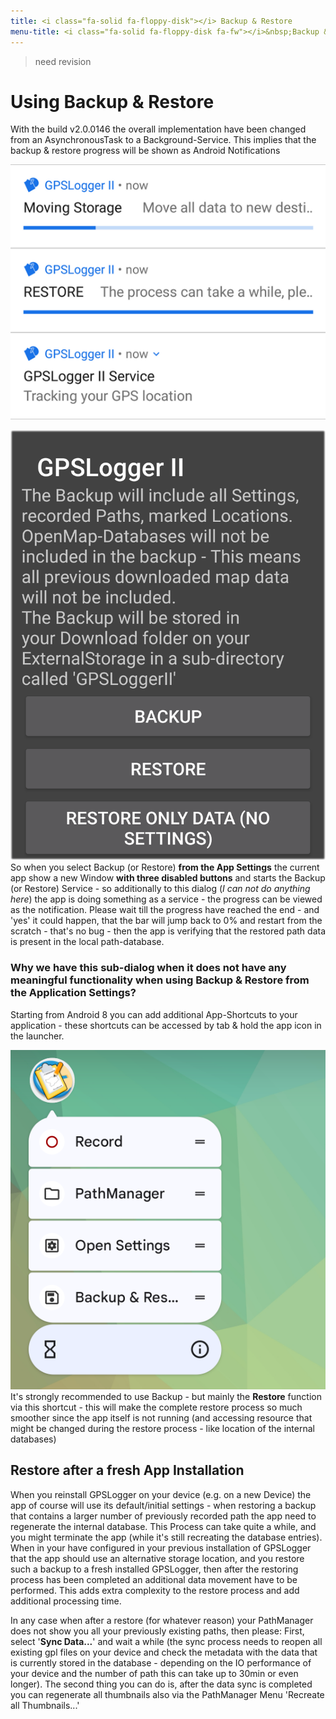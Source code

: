 ```yaml
---
title: <i class="fa-solid fa-floppy-disk"></i> Backup & Restore
menu-title: <i class="fa-solid fa-floppy-disk fa-fw"></i>&nbsp;Backup & Restore
---
```


> need revision

# Using Backup & Restore

With the build v2.0.0146 the overall implementation have been changed from an AsynchronousTask to a Background-Service.
This implies that the backup & restore progress will be shown as Android Notifications

<span class="shot">![welcome](/assets/img/gpsl/backup01.png)</span><br class="shot-end"/>

<span class="shot">![welcome](/assets/img/gpsl/backup02.png)</span>
So when you select Backup (or Restore) **from the App Settings** the current app show a new Window **with three disabled
buttons** and starts the Backup (or Restore) Service - so additionally to this dialog (_I can not do anything here_) the
app is doing something as a service - the progress can be viewed as the notification. Please wait till the progress have
reached the end - and 'yes' it could happen, that the bar will jump back to 0% and restart from the scratch - that's no
bug - then the app is verifying that the restored path data is present in the local path-database.
<br class="shot-end"/>

### Why we have this sub-dialog when it does not have any meaningful functionality when using Backup & Restore from the Application Settings?

Starting from Android 8 you can add additional App-Shortcuts to your application - these shortcuts can be accessed by
tab & hold the app icon in the launcher.

<span class="shot">![welcome](/assets/img/gpsl/backup03.png)</span>
It's strongly recommended to use Backup - but mainly the **Restore** function via this shortcut - this will make the
complete restore process so much smoother since the app itself is not running (and accessing resource that might be
changed during the restore process - like location of the internal databases)<br class="shot-end"/>

## Restore after a fresh App Installation

When you reinstall GPSLogger on your device (e.g. on a new Device) the app of course will use its default/initial
settings - when restoring a backup that contains a larger number of previously recorded path the app need to regenerate
the internal database. This Process can take quite a while, and you might terminate the app (while it's still recreating
the database entries). When in your have configured in your previous installation of GPSLogger that the app should use
an alternative storage location, and you restore such a backup to a fresh installed GPSLogger, then after the restoring
process has been completed an additional data movement have to be performed. This adds extra complexity to the restore
process and add additional processing time.

In any case when after a restore (for whatever reason) your PathManager does not show you all your previously existing
paths, then please: First, select '**Sync Data...**' and wait a while (the sync process needs to reopen all existing gpl
files on your device and check the metadata with the data that is currently stored in the database - depending on the
IO performance of your device and the number of path this can take up to 30min or even longer). The second thing you can
do is, after the data sync is completed you can regenerate all thumbnails also via the PathManager Menu 'Recreate all
Thumbnails...'